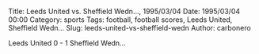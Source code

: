 Title: Leeds United vs. Sheffield Wedn…, 1995/03/04
Date: 1995/03/04 00:00
Category: sports
Tags: football, football scores, Leeds United, Sheffield Wedn…
Slug: leeds-united-vs-sheffield-wedn
Author: carbonero


Leeds United 0 - 1 Sheffield Wedn…
